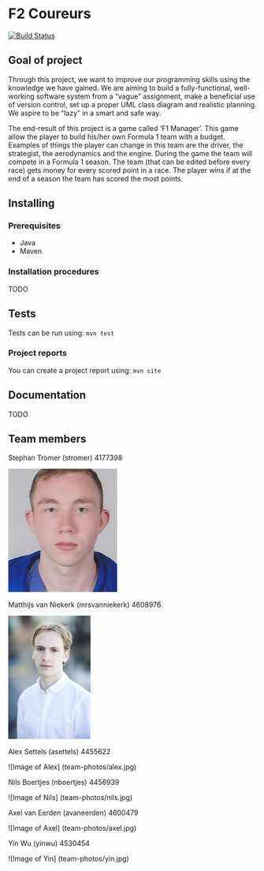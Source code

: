 # F2 Coureurs
[![Build Status](https://travis-ci.org/F2-Coureurs/F2-Coureurs.svg?branch=master)](https://travis-ci.org/F2-Coureurs/F2-Coureurs)

## Goal of project
Through this project, we want to improve our programming skills using the knowledge we have gained. We are aiming to build a fully-functional, well-working software system from a “vague” assignment, make a beneficial use of version control, set up a proper UML class diagram and realistic planning. We aspire to be “lazy” in a smart and safe way.

The end-result of this project is a game called ‘F1 Manager’. This game allow the player to build his/her own Formula 1 team with a budget. Examples of things the player can change in this team are the driver, the strategist, the aerodynamics and the engine. During the game the team will compete in a Formula 1 season. The team (that can be edited before every race) gets money for every scored point in a race. The player wins if at the end of a season the team has scored the most points.

## Installing
### Prerequisites
- Java
- Maven

### Installation procedures
TODO

## Tests
Tests can be run using: 
`mvn test`

### Project reports
You can create a project report using:
`mvn site`

## Documentation
TODO

## Team members

Stephan Tromer (stromer) 4177398

![Image of Stephan](team-photos/stephan.jpg)

Matthijs van Niekerk (mrsvanniekerk) 4608976

![Image of Matthijs](team-photos/matthijs.jpg)

Alex Settels (asettels) 4455622

![Image of Alex] (team-photos/alex.jpg)

Nils Boertjes (nboertjes) 4456939

![Image of Nils] (team-photos/nils.jpg)

Axel van Eerden (avaneerden) 4600479

![Image of Axel] (team-photos/axel.jpg)

Yin Wu (yinwu) 4530454

![Image of Yin] (team-photos/yin.jpg)